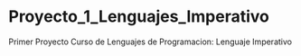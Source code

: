 # Proyecto_1_Lenguajes_Imperativo
 Primer Proyecto Curso de Lenguajes de Programacion: Lenguaje Imperativo
